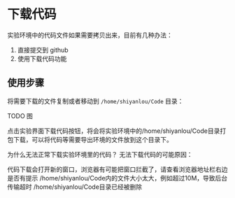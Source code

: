 # 下载代码

实验环境中的代码文件如果需要拷贝出来，目前有几种办法：

1. 直接提交到 github
2. 使用下载代码功能

## 使用步骤

将需要下载的文件复制或者移动到 `/home/shiyanlou/Code` 目录：

TODO 图

点击实验界面下载代码按钮，将会将实验环境中的/home/shiyanlou/Code目录打包下载，可以将代码等需要导出环境的文件放到这个目录下。

为什么无法正常下载实验环境里的代码？
无法下载代码的可能原因：

代码下载会打开新的窗口，浏览器有可能把窗口拦截了，请查看浏览器地址栏右边是否有提示
/home/shiyanlou/Code内的文件大小太大，例如超过10M，导致后台传输超时
/home/shiyanlou/Code目录已经被删除

